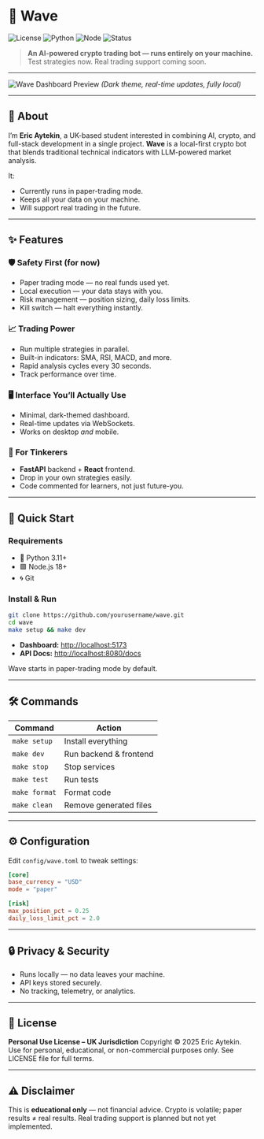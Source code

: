 # 🌊 Wave

![License](https://img.shields.io/badge/license-Personal--Use-orange)
![Python](https://img.shields.io/badge/python-3.11%2B-blue)
![Node](https://img.shields.io/badge/node-18%2B-green)
![Status](https://img.shields.io/badge/status-Experimental-yellow)

> **An AI-powered crypto trading bot — runs entirely on your machine.**
> Test strategies now. Real trading support coming soon.

---

![Wave Dashboard Preview](docs/preview.png)
*(Dark theme, real-time updates, fully local)*

---

## 👋 About

I’m **Eric Aytekin**, a UK-based student interested in combining AI, crypto, and full-stack development in a single project.
**Wave** is a local-first crypto bot that blends traditional technical indicators with LLM-powered market analysis.

It:

* Currently runs in paper-trading mode.
* Keeps all your data on your machine.
* Will support real trading in the future.

---

## ✨ Features

### 🛡 Safety First (for now)

* Paper trading mode — no real funds used yet.
* Local execution — your data stays with you.
* Risk management — position sizing, daily loss limits.
* Kill switch — halt everything instantly.

### 📈 Trading Power

* Run multiple strategies in parallel.
* Built-in indicators: SMA, RSI, MACD, and more.
* Rapid analysis cycles every 30 seconds.
* Track performance over time.

### 🖥 Interface You’ll Actually Use

* Minimal, dark-themed dashboard.
* Real-time updates via WebSockets.
* Works on desktop *and* mobile.

### 🧩 For Tinkerers

* **FastAPI** backend + **React** frontend.
* Drop in your own strategies easily.
* Code commented for learners, not just future-you.

---

## 🚀 Quick Start

### Requirements

* 🐍 Python 3.11+
* 🟩 Node.js 18+
* 🌀 Git

### Install & Run

```bash
git clone https://github.com/yourusername/wave.git
cd wave
make setup && make dev
```

* **Dashboard:** [http://localhost:5173](http://localhost:5173)
* **API Docs:** [http://localhost:8080/docs](http://localhost:8080/docs)

Wave starts in paper-trading mode by default.

---

## 🛠 Commands

| Command       | Action                 |
| ------------- | ---------------------- |
| `make setup`  | Install everything     |
| `make dev`    | Run backend & frontend |
| `make stop`   | Stop services          |
| `make test`   | Run tests              |
| `make format` | Format code            |
| `make clean`  | Remove generated files |

---

## ⚙ Configuration

Edit `config/wave.toml` to tweak settings:

```toml
[core]
base_currency = "USD"
mode = "paper"

[risk]
max_position_pct = 0.25
daily_loss_limit_pct = 2.0
```

---

## 🔒 Privacy & Security

* Runs locally — no data leaves your machine.
* API keys stored securely.
* No tracking, telemetry, or analytics.

---

## 📜 License

**Personal Use License – UK Jurisdiction**
Copyright © 2025 Eric Aytekin.
Use for personal, educational, or non-commercial purposes only.
See LICENSE file for full terms.

---

## ⚠ Disclaimer

This is **educational only** — not financial advice.
Crypto is volatile; paper results ≠ real results.
Real trading support is planned but not yet implemented.

